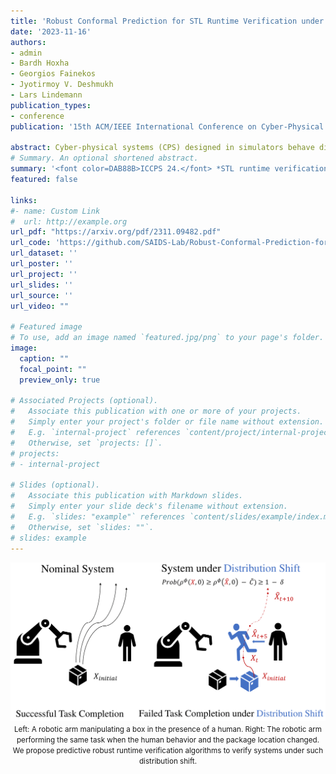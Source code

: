 ```yaml
---
title: 'Robust Conformal Prediction for STL Runtime Verification under Distribution Shift'
date: '2023-11-16'
authors:
- admin
- Bardh Hoxha
- Georgios Fainekos
- Jyotirmoy V. Deshmukh
- Lars Lindemann
publication_types:
- conference
publication: '15th ACM/IEEE International Conference on Cyber-Physical Systems'

abstract: Cyber-physical systems (CPS) designed in simulators behave differently in the real-world. Once they are deployed in the real-world, we would hence like to predict system failures during runtime. We propose robust predictive runtime verification (RPRV) algorithms under signal temporal logic (STL) tasks for general stochastic CPS. The RPRV problem faces several challenges (1) there may not be sufficient data of the behavior of the deployed CPS, (2) predictive models are based on a distribution over system trajectories encountered during the design phase, i.e., there may be a distribution shift during deployment. To address these challenges, we assume to know an upper bound on the statistical distance (in terms of an f-divergence) between the distributions at deployment and design time, and we utilize techniques based on robust conformal prediction. Motivated by our results in [1], we construct an accurate and an interpretable RPRV algorithm. We use a trajectory prediction model to estimate the system behavior at runtime and robust conformal prediction to obtain probabilistic guarantees by accounting for distribution shifts. We precisely quantify the relationship between calibration data, desired confidence, and permissible distribution shift. To the best of our knowledge, these are the first statistically valid algorithms under distribution shift in this setting. We empirically validate our algorithms on a Franka manipulator within the NVIDIA Isaac sim environment.
# Summary. An optional shortened abstract.
summary: '<font color=DAB88B>ICCPS 24.</font> *STL runtime verification algorithms robust to distribution shift*'
featured: false

links:
#- name: Custom Link
#  url: http://example.org
url_pdf: "https://arxiv.org/pdf/2311.09482.pdf"
url_code: 'https://github.com/SAIDS-Lab/Robust-Conformal-Prediction-for-STL-Runtime-Verification-under-Distribution-Shift'
url_dataset: ''
url_poster: ''
url_project: ''
url_slides: ''
url_source: ''
url_video: ""

# Featured image
# To use, add an image named `featured.jpg/png` to your page's folder. 
image:
  caption: ""
  focal_point: ""
  preview_only: true

# Associated Projects (optional).
#   Associate this publication with one or more of your projects.
#   Simply enter your project's folder or file name without extension.
#   E.g. `internal-project` references `content/project/internal-project/index.md`.
#   Otherwise, set `projects: []`.
# projects:
# - internal-project

# Slides (optional).
#   Associate this publication with Markdown slides.
#   Simply enter your slide deck's filename without extension.
#   E.g. `slides: "example"` references `content/slides/example/index.md`.
#   Otherwise, set `slides: ""`.
# slides: example
---
```



<center>

![MKCT_workflow](featured.png)
<small>Left: A robotic arm manipulating a box in the presence of a human. Right: The robotic
arm performing the same task when the human behavior and the package location changed. We
propose predictive robust runtime verification algorithms to verify systems under such distribution
shift.</small>

</center>
